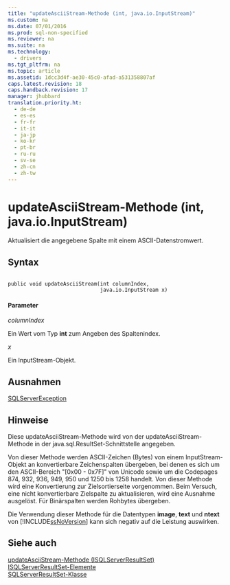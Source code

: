 ```yaml
---
title: "updateAsciiStream-Methode (int, java.io.InputStream)"
ms.custom: na
ms.date: 07/01/2016
ms.prod: sql-non-specified
ms.reviewer: na
ms.suite: na
ms.technology: 
  - drivers
ms.tgt_pltfrm: na
ms.topic: article
ms.assetid: 1dcc3d4f-ae30-45c0-afad-a531358807af
caps.latest.revision: 18
caps.handback.revision: 17
manager: jhubbard
translation.priority.ht: 
  - de-de
  - es-es
  - fr-fr
  - it-it
  - ja-jp
  - ko-kr
  - pt-br
  - ru-ru
  - sv-se
  - zh-cn
  - zh-tw
---
```

# updateAsciiStream-Methode (int, java.io.InputStream)
  Aktualisiert die angegebene Spalte mit einem ASCII\-Datenstromwert.  
  
## Syntax  
  
```  
  
public void updateAsciiStream(int columnIndex,  
                              java.io.InputStream x)  
```  
  
#### Parameter  
 *columnIndex*  
  
 Ein Wert vom Typ **int** zum Angeben des Spaltenindex.  
  
 *x*  
  
 Ein InputStream\-Objekt.  
  
## Ausnahmen  
 [SQLServerException](../content/SQLServerException-Class.md)  
  
## Hinweise  
 Diese updateAsciiStream\-Methode wird von der updateAsciiStream\-Methode in der java.sql.ResultSet\-Schnittstelle angegeben.  
  
 Von dieser Methode werden ASCII\-Zeichen \(Bytes\) von einem InputStream\-Objekt an konvertierbare Zeichenspalten übergeben, bei denen es sich um den ASCII\-Bereich "\[0x00 \- 0x7F\]" von Unicode sowie um die Codepages 874, 932, 936, 949, 950 und 1250 bis 1258 handelt. Von dieser Methode wird eine Konvertierung zur Zielsortierseite vorgenommen. Beim Versuch, eine nicht konvertierbare Zielspalte zu aktualisieren, wird eine Ausnahme ausgelöst. Für Binärspalten werden Rohbytes übergeben.  
  
 Die Verwendung dieser Methode für die Datentypen **image**, **text** und **ntext** von [!INCLUDE[ssNoVersion](../content/includes/ssNoVersion_md.md)] kann sich negativ auf die Leistung auswirken.  
  
## Siehe auch  
 [updateAsciiStream-Methode &#40;ISQLServerResultSet&#41;](../content/updateAsciiStream-Method--SQLServerResultSet-.md)   
 [ISQLServerResultSet-Elemente](../content/SQLServerResultSet-Members.md)   
 [SQLServerResultSet-Klasse](../content/SQLServerResultSet-Class.md)  
  
  